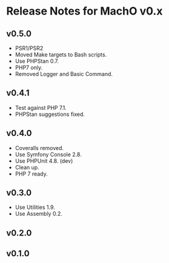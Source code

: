 # Release Notes for MachO v0.x

## v0.5.0

- PSR1/PSR2
- Moved Make targets to Bash scripts.
- Use PHPStan 0.7.
- PHP7 only.
- Removed Logger and Basic Command.

## v0.4.1

- Test against PHP 7.1.
- PHPStan suggestions fixed.

## v0.4.0

- Coveralls removed.
- Use Symfony Console 2.8.
- Use PHPUnit 4.8. (dev)
- Clean up.
- PHP 7 ready.

## v0.3.0

- Use Utilities 1.9.
- Use Assembly 0.2.

## v0.2.0

## v0.1.0
